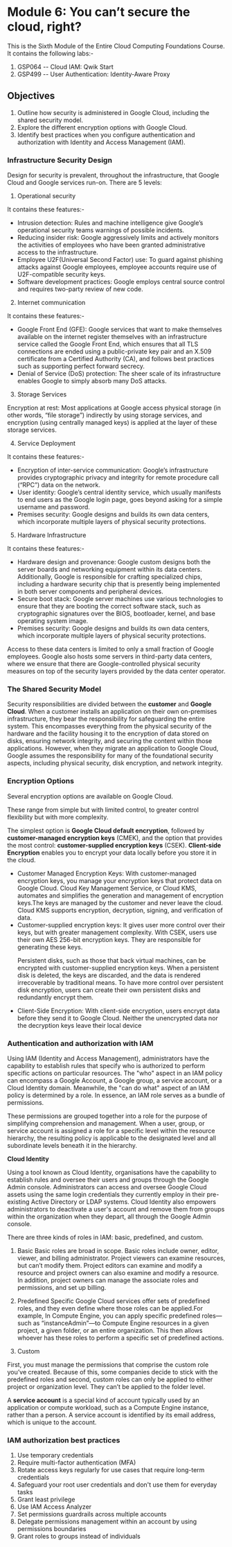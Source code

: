 # Module 6: You can’t secure the cloud, right?

This is the Sixth Module of the Entire Cloud Computing Foundations Course. It contains the following labs:-
1. GSP064 -- Cloud IAM: Qwik Start
2. GSP499 -- User Authentication: Identity-Aware Proxy

## Objectives

1. Outline how security is administered in Google Cloud, including the shared security model.
2. Explore the different encryption options with Google Cloud.
3. Identify best practices when you configure authentication and authorization with Identity and Access Management (IAM).

### Infrastructure Security Design

Design for security is prevalent, throughout the infrastructure, that Google Cloud and Google services run-on.
There are 5 levels:

1. Operational security

It contains these features:- 
<ul>
<li>Intrusion detection: Rules and machine intelligence give Google’s operational security teams warnings of possible incidents.</li>
<li>Reducing insider risk: Google aggressively limits and actively monitors the activities of employees who have been granted administrative access to the infrastructure.</li>
<li>Employee U2F(Universal Second Factor) use: To guard against phishing attacks against Google employees, employee accounts require use of U2F-compatible security keys.</li>
<li>Software development practices: Google employs central source control and requires two-party review of new code.</li>
</ul>

2. Internet communication

It contains these features:- 
<ul>
<li>Google Front End (GFE): Google services that want to make themselves available on the internet register themselves with an infrastructure service called the Google Front End, which ensures that all TLS connections are ended using a public-private key pair and an X.509  certificate from a Certified Authority (CA), and follows best practices such as supporting perfect forward secrecy.</li>
<li>Denial of Service (DoS) protection: The sheer scale of its infrastructure enables Google to simply absorb many DoS attacks.</li>
</ul>

3. Storage Services

Encryption at rest: Most applications at Google access physical storage (in other words, “file storage”) indirectly by using storage services, and encryption (using centrally managed keys) is applied at the layer of these storage services.  


4. Service Deployment

It contains these features:- 
<ul>
<li>Encryption of inter-service communication: Google’s infrastructure provides cryptographic privacy and integrity for remote procedure call (“RPC”) data on the network.</li>
<li>User identity: Google’s central identity service, which usually manifests to end users as the Google login page, goes beyond asking for a simple username and password.</li>
<li>Premises security: Google designs and builds its own data centers, which incorporate multiple layers of physical security protections. </li>
</ul>


5. Hardware Infrastructure

It contains these features:-
<ul>
<li>Hardware design and provenance: Google custom designs both the server boards and networking equipment within its data centers. Additionally, Google is responsible for crafting specialized chips, including a hardware security chip that is presently being implemented in both server components and peripheral devices.</li>
<li>Secure boot stack: Google server machines use various technologies to ensure that they are booting the correct software stack, such as cryptographic signatures over the BIOS, bootloader, kernel, and base operating system image.</li>
<li>Premises security: Google designs and builds its own data centers, which incorporate multiple layers of physical security protections. </li>
</ul>
Access to these data centers is limited to only a small fraction of Google employees.
Google also hosts some servers in third-party data centers, where we ensure that there are Google-controlled physical security measures on top of the security layers provided by the data center operator.

### The Shared Security Model

Security responsibilities are divided between the **customer** and **Google Cloud**. When a customer installs an application on their own on-premises infrastructure, they bear the responsibility for safeguarding the entire system. This encompasses everything from the physical security of the hardware and the facility housing it to the encryption of data stored on disks, ensuring network integrity, and securing the content within those applications. However, when they migrate an application to Google Cloud, Google assumes the responsibility for many of the foundational security aspects, including physical security, disk encryption, and network integrity.

### Encryption Options

Several encryption options are available on Google Cloud.

These range from simple but with limited control, to greater control flexibility but with more complexity.

The simplest option is **Google Cloud default encryption**, followed by **customer-managed encryption keys** (CMEK), and the option that provides the most control: **customer-supplied encryption keys** (CSEK). **Client-side Encryption** enables you to encrypt your data locally before you store it in the cloud.
<ul>
<li>Customer Managed Encryption Keys: With customer-managed encryption keys, you manage your encryption keys that protect data on Google Cloud. Cloud Key Management Service, or Cloud KMS, automates and simplifies the generation and management of encryption keys.The keys are managed by the customer and never leave the cloud. Cloud KMS supports encryption, decryption, signing, and verification of data.</li>
<li>Customer-supplied encryption keys: It gives user more control over their keys, but with greater management complexity. With CSEK, users use their own AES 256-bit encryption keys. They are responsible for generating these keys.

Persistent disks, such as those that back virtual machines, can be encrypted with customer-supplied encryption keys. When a persistent disk is deleted, the keys are discarded, and the data is rendered irrecoverable by traditional means. To have more control over persistent disk encryption, users can create their own persistent disks and redundantly encrypt them.</li>
<li>Client-Side Encryption: With client-side encryption, users encrypt data before they send it to Google Cloud. Neither the unencrypted data nor the decryption keys leave their local device</li>
</ul>

### Authentication and authorization with IAM

Using IAM (Identity and Access Management), administrators have the capability to establish rules that specify who is authorized to perform specific actions on particular resources. The "who" aspect in an IAM policy can encompass a Google Account, a Google group, a service account, or a Cloud Identity domain. Meanwhile, the "can do what" aspect of an IAM policy is determined by a role. In essence, an IAM role serves as a bundle of permissions.

These permissions are grouped together into a role for the purpose of simplifying comprehension and management. When a user, group, or service account is assigned a role for a specific level within the resource hierarchy, the resulting policy is applicable to the designated level and all subordinate levels beneath it in the hierarchy.

**Cloud Identity**

Using a tool known as Cloud Identity, organisations have the capability to establish rules and oversee their users and groups through the Google Admin console. Administrators can access and oversee Google Cloud assets using the same login credentials they currently employ in their pre-existing Active Directory or LDAP systems. Cloud Identity also empowers administrators to deactivate a user's account and remove them from groups within the organization when they depart, all through the Google Admin console.

There are three kinds of roles in IAM: basic, predefined, and custom.

1. Basic 
Basic roles are broad in scope. Basic roles include owner, editor, viewer, and billing administrator. Project viewers can examine resources, but can’t modify them. Project editors can examine and modify a resource and project owners can also examine and modify a resource. In addition, project owners can manage the associate roles and permissions, and set up billing.

2. Predefined 
Specific Google Cloud services offer sets of predefined roles, and they even define where those roles can be applied.For example, In Compute Engine, you can apply specific predefined roles—such as “instanceAdmin”—to Compute Engine resources in a given project, a given folder, or an entire organization. This then allows whoever has these roles to perform a specific set of predefined actions.

3. Custom

First, you must manage the permissions that comprise the custom role you’ve created. Because of this, some companies decide to stick with the predefined roles and second, custom roles can only be applied to either project or organization level. They can’t be applied to the folder level. 

A **service account** is a special kind of account typically used by an application or compute workload, such as a Compute Engine instance, rather than a person. A service account is identified by its email address, which is unique to the account.

### IAM authorization best practices 

1. Use temporary credentials
2. Require multi-factor authentication (MFA)
3. Rotate access keys regularly for use cases that require long-term credentials
4. Safeguard your root user credentials and don't use them for everyday tasks
5. Grant least privilege
6. Use IAM Access Analyzer
7. Set permissions guardrails across multiple accounts
8. Delegate permissions management within an account by using permissions boundaries
9. Grant roles to groups instead of individuals